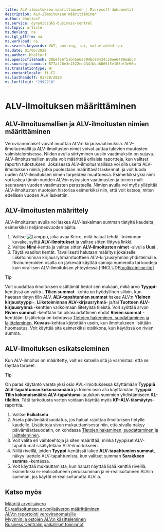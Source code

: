 ```yaml
---
title: ALV-ilmoituksen määrittäminen | Microsoft-dokumentit
description: ALV-ilmoituksen määrittäminen
author: bholtorf
ms.service: dynamics365-business-central
ms.topic: article
ms.devlang: na
ms.tgt_pltfrm: na
ms.workload: na
ms.search.keywords: VAT, posting, tax, value-added tax
ms.date: 01/06/2020
ms.author: bholtorf
ms.openlocfilehash: 20bef66f5ab4be62794bc98434c29ee6480eabc3
ms.sourcegitcommit: 877af26e3e4522ee234fbba606615e105ef3e90a
ms.translationtype: HT
ms.contentlocale: fi-FI
ms.lasthandoff: 01/28/2020
ms.locfileid: "2992218"
---
```

# <a name="set-up-a-vat-statement"></a>ALV-ilmoituksen määrittäminen

## <a name="setting-up-vat-statement-templates-and-vat-statement-names"></a>ALV-ilmoitusmallien ja ALV-ilmoitusten nimien määrittäminen
Veroviranomaiset voivat muuttaa ALV:n kirjausvaatimuksia. ALV-ilmoitusmallit ja ALV-ilmoitusten nimet voivat auttaa tulevien muutosten valmistelemisessa. Niiden avulla siirtyminen uusiin vaatimuksiin on sujuva. ALV-ilmoitusmallien avulla voit määrittää erilaisia raportteja, kun valitset raportin tulostuksen. Jokaisessa ALV-ilmoitusmallissa voi olla useita ALV-ilmoituksen nimiä, jotka puolestaan määrittävät laskennat, ja voit luoda uuden ALV-ilmoituksen nimen tarpeidesi muuttuessa. Esimerkiksi yksi nimi voi laskea tämän vuoden ALV:in nykyisten vaatimusten ja toinen malli seuraavan vuoden vaatimusten perusteella. Nimien avulla voi myös ylläpitää ALV-ilmoitusten muotojen historiaa esimerkiksi niin, että voit katsoa, miten edellisen vuoden ALV laskettiin.

## <a name="to-define-a-vat-statements"></a>ALV-ilmoitusten määrittely
ALV-ilmoitusten avulla voi laskea ALV-laskelman summan tietyltä kaudelta, esimerkiksi neljännesvuoden ajalta.

1. Valitse ![Lamppu, joka avaa Kerro, mitä haluat tehdä -toiminnon](media/ui-search/search_small.png "Kerro, mitä haluat tehdä") -kuvake, syötä **ALV-ilmoitukset** ja valitse sitten liittyvä linkki.  
2. Valitse **Nimi**-kenttä ja valitse sitten **ALV-ilmoitusten nimet** -sivulla **Uusi** .
3. Täytä vaaditut kentät. Tavallisesti halutaan määritys jokaiselle Liiketoiminnan kirjausryhmän/tuotteen ALV-kirjausryhmän yhdistelmälle. Rivinumeroiden osalta on järkevää käyttää samoja numeroita tai koodeja kuin virallisen ALV-ilmoituksen yhteydessä [!INCLUDE[tooltip-inline-tip](includes/tooltip-inline-tip_md.md)] 


> [!Tip]
> Voit suodattaa ilmoituksen sisältämät tiedot sen mukaan, mikä arvo **Tyyppi**-kentässä on valittu. **Tilien summat** -kohta on hyödyllinen silloin, kun haetaan tietyn tilin ALV.
**ALV-tapahtumien summat** hakee ALV:n **Yleinen kirjaustyyppi**-, **Liiketoiminnan ALV-kirjausryhmä**- ja/tai **Tuotteen ALV-kirjausryhmä** -kenttien valikoimaan liitetyistä tileistä. Voit syöttää arvon **Rivien summat** -kenttään tai pikasuodattimen ehdot **Rivien summat** -kenttään. Lisätietoja on kohdassa [Tietojen hakeminen, suodattaminen ja lajitteleminen](ui-enter-criteria-filters.md). **Kuvaus**-kohtaa käytetään usein, kun ilmoitukseen lisätään huomautus. Voit käyttää sitä esimerkiksi otsikkona, kun käytössä on rivien summa.

## <a name="to-preview-the-vat-statement"></a>ALV-ilmoituksen esikatseleminen
Kun ALV-ilmoitus on määritetty, voit esikatsella sitä ja varmistaa, että se täyttää tarpeet.
> [!Tip]
> On paras käytäntö varata yksi osio AVL-ilmoituksessa käyttämään **Tyyppiä** **ALV-tapahtuman kokonaismäärä** ja toinen osio alla käyttämään **Tyyppiä** **Tilin kokonaismäärä** **ALV-tapahtuma**-taulukon summien yhdistämiseen **KL-tileihin**. Tätä tarkoitusta varten voidaan käyttää myös **KP-ALV-täsmäytys**-raporttia.

1. Valitse **Esikatselu**.
2. Aseta päivämääräsuodatus, jos haluat rajoittaa ilmoituksen tietylle kaudelle. Lisätietoja sivun mukauttamisesta niin, että sivulla näkyy päivämääräsuodatin, on kohdassa [Tietojen hakeminen, suodattaminen ja lajitteleminen](ui-enter-criteria-filters.md).
3. Voit valita eri vaihtoehtoja ja siten määrittää, minkä tyyppiset ALV-tapahtumat sisällytetään ALV-ilmoitukseen.
4. Niillä riveillä, joiden **Tyyppi**-kentässä lukee **ALV-tapahtumien summat**, näkyy luettelo ALV-tapahtumista, kun valitset summan **Sarakkeen summa** -kentässä.
5. Voit käyttää mukauttamista, kun haluat näyttää lisää kenttiä riveillä. Esimerkiksi ei-realisoituneen perussumman ja ei-realisoituneen ALV:in summan, jos käytät ei-realisoitunutta ALV:ia.

## <a name="see-also"></a>Katso myös  
[Määritä arvolisävero](finance-setup-vat.md)  
[Ei-realisoituneen arvonlisäveron määrittäminen](finance-setup-unrealized-vat.md)      
[ALV:n raportointi veroviranomaisille](finance-how-report-vat.md)  
[Myynnin ja ostojen ALV:n käsitteleminen](finance-work-with-vat.md)  
[Business Centralin paikalliset toiminnot](about-localization.md)

